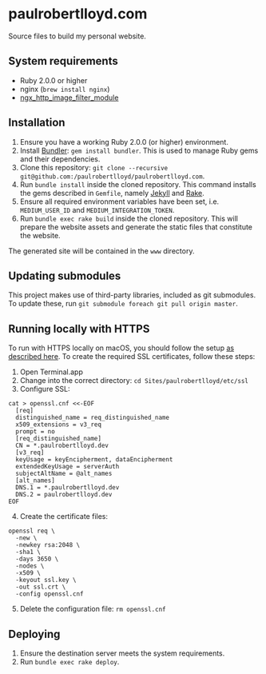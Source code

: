 # paulrobertlloyd.com

Source files to build my personal website.

## System requirements
* Ruby 2.0.0 or higher
* nginx (`brew install nginx`)
* [ngx_http_image_filter_module][1]

## Installation
1. Ensure you have a working Ruby 2.0.0 (or higher) environment.
2. Install [Bundler][2]: `gem install bundler`. This is used to manage Ruby gems and their dependencies.
3. Clone this repository: `git clone --recursive git@github.com:/paulrobertlloyd/paulrobertlloyd.com`.
4. Run `bundle install` inside the cloned repository. This command installs the gems described in `Gemfile`, namely [Jekyll][3] and [Rake][4].
5. Ensure all required environment variables have been set, i.e. `MEDIUM_USER_ID` and `MEDIUM_INTEGRATION_TOKEN`.
6. Run `bundle exec rake build` inside the cloned repository. This will prepare the website assets and generate the static files that constitute the website.

The generated site will be contained in the `www` directory.

## Updating submodules
This project makes use of third-party libraries, included as git submodules. To update these, run `git submodule foreach git pull origin master`.

## Running locally with HTTPS
To run with HTTPS locally on macOS, you should follow the setup [as described here][5]. To create the required SSL certificates, follow these steps:

1. Open Terminal.app
2. Change into the correct directory: `cd Sites/paulrobertlloyd/etc/ssl`
3. Configure SSL:
```
cat > openssl.cnf <<-EOF
  [req]
  distinguished_name = req_distinguished_name
  x509_extensions = v3_req
  prompt = no
  [req_distinguished_name]
  CN = *.paulrobertlloyd.dev
  [v3_req]
  keyUsage = keyEncipherment, dataEncipherment
  extendedKeyUsage = serverAuth
  subjectAltName = @alt_names
  [alt_names]
  DNS.1 = *.paulrobertlloyd.dev
  DNS.2 = paulrobertlloyd.dev
EOF
```
4. Create the certificate files:
```
openssl req \
  -new \
  -newkey rsa:2048 \
  -sha1 \
  -days 3650 \
  -nodes \
  -x509 \
  -keyout ssl.key \
  -out ssl.crt \
  -config openssl.cnf
```
5. Delete the configuration file: `rm openssl.cnf`

## Deploying
1. Ensure the destination server meets the system requirements.
2. Run `bundle exec rake deploy`.

[1]: http://nginx.org/en/docs/http/ngx_http_image_filter_module.html
[2]: http://bundler.io
[3]: http://jekyllrb.com
[4]: http://rake.rubyforge.org
[5]: https://gist.github.com/jed/6147872
